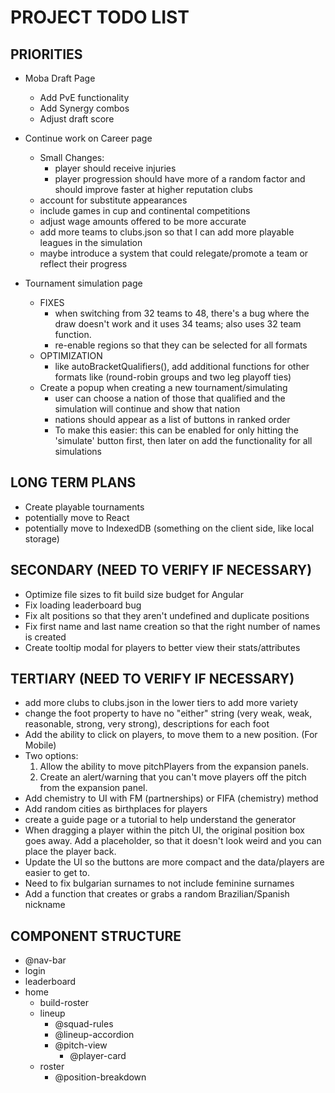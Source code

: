 # PROJECT TODO LIST

## PRIORITIES
- Moba Draft Page
  - Add PvE functionality
  - Add Synergy combos
  - Adjust draft score

- Continue work on Career page
  - Small Changes:
    - player should receive injuries
    - player progression should have more of a random factor and should improve faster at higher reputation clubs
  - account for substitute appearances
  - include games in cup and continental competitions
  - adjust wage amounts offered to be more accurate
  - add more teams to clubs.json so that I can add more playable leagues in the simulation
  - maybe introduce a system that could relegate/promote a team or reflect their progress
- Tournament simulation page
  <!-- - add tournament format for 48 teams and allow for 3 nation host -->
  - FIXES
    <!-- - fix so that 32 team format is playable again -->
    <!-- - enable different hosts for 48 team world cup -->
    - when switching from 32 teams to 48, there's a bug where the draw doesn't work and it uses 34 teams; also uses 32 team function.
    - re-enable regions so that they can be selected for all formats
  - OPTIMIZATION
    - like autoBracketQualifiers(), add additional functions for other formats like (round-robin groups and two leg playoff ties)
  - Create a popup when creating a new tournament/simulating
    - user can choose a nation of those that qualified and the simulation will continue and show that nation
    - nations should appear as a list of buttons in ranked order
    - To make this easier: this can be enabled for only hitting the 'simulate' button first, then later on add the functionality for all simulations

## LONG TERM PLANS

- Create playable tournaments
- potentially move to React
- potentially move to IndexedDB (something on the client side, like local storage)

## SECONDARY (NEED TO VERIFY IF NECESSARY)

- Optimize file sizes to fit build size budget for Angular
- Fix loading leaderboard bug
- Fix alt positions so that they aren't undefined and duplicate positions
- Fix first name and last name creation so that the right number of names is created
- Create tooltip modal for players to better view their stats/attributes

## TERTIARY (NEED TO VERIFY IF NECESSARY)

- add more clubs to clubs.json in the lower tiers to add more variety
- change the foot property to have no "either" string (very weak, weak, reasonable, strong, very strong), descriptions for each foot
- Add the ability to click on players, to move them to a new position. (For Mobile)
- Two options:
  1. Allow the ability to move pitchPlayers from the expansion panels.
  2. Create an alert/warning that you can't move players off the pitch from the expansion panel.
- Add chemistry to UI with FM (partnerships) or FIFA (chemistry) method
- Add random cities as birthplaces for players
- create a guide page or a tutorial to help understand the generator
- When dragging a player within the pitch UI, the original position box goes away. Add a placeholder, so that it doesn't look weird and you can place the player back.
- Update the UI so the buttons are more compact and the data/players are easier to get to.
- Need to fix bulgarian surnames to not include feminine surnames
- Add a function that creates or grabs a random Brazilian/Spanish nickname

## COMPONENT STRUCTURE

- @nav-bar
- login
- leaderboard
- home
  - build-roster
  - lineup
    - @squad-rules
    - @lineup-accordion
    - @pitch-view
      - @player-card
  - roster
    - @position-breakdown
